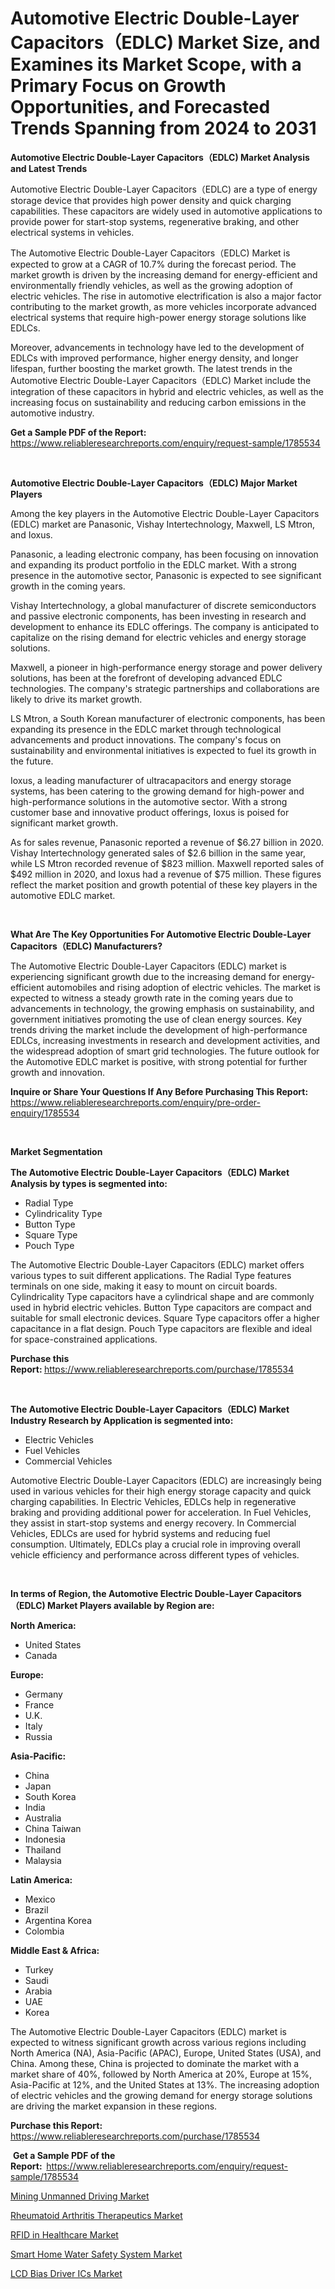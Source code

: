 <p><h1>Automotive Electric Double-Layer Capacitors（EDLC) Market Size, and Examines its Market Scope, with a Primary Focus on Growth Opportunities, and Forecasted Trends Spanning from 2024 to 2031</h1></p><p><strong>Automotive Electric Double-Layer Capacitors（EDLC) Market Analysis and Latest Trends</strong></p>
<p><p>Automotive Electric Double-Layer Capacitors（EDLC) are a type of energy storage device that provides high power density and quick charging capabilities. These capacitors are widely used in automotive applications to provide power for start-stop systems, regenerative braking, and other electrical systems in vehicles. </p><p>The Automotive Electric Double-Layer Capacitors（EDLC) Market is expected to grow at a CAGR of 10.7% during the forecast period. The market growth is driven by the increasing demand for energy-efficient and environmentally friendly vehicles, as well as the growing adoption of electric vehicles. The rise in automotive electrification is also a major factor contributing to the market growth, as more vehicles incorporate advanced electrical systems that require high-power energy storage solutions like EDLCs. </p><p>Moreover, advancements in technology have led to the development of EDLCs with improved performance, higher energy density, and longer lifespan, further boosting the market growth. The latest trends in the Automotive Electric Double-Layer Capacitors（EDLC) Market include the integration of these capacitors in hybrid and electric vehicles, as well as the increasing focus on sustainability and reducing carbon emissions in the automotive industry.</p></p>
<p><strong>Get a Sample PDF of the Report:&nbsp;</strong> <a href="https://www.reliableresearchreports.com/enquiry/request-sample/1785534">https://www.reliableresearchreports.com/enquiry/request-sample/1785534</a></p>
<p>&nbsp;</p>
<p><strong>Automotive Electric Double-Layer Capacitors（EDLC) Major Market Players</strong></p>
<p><p>Among the key players in the Automotive Electric Double-Layer Capacitors (EDLC) market are Panasonic, Vishay Intertechnology, Maxwell, LS Mtron, and Ioxus.</p><p>Panasonic, a leading electronic company, has been focusing on innovation and expanding its product portfolio in the EDLC market. With a strong presence in the automotive sector, Panasonic is expected to see significant growth in the coming years.</p><p>Vishay Intertechnology, a global manufacturer of discrete semiconductors and passive electronic components, has been investing in research and development to enhance its EDLC offerings. The company is anticipated to capitalize on the rising demand for electric vehicles and energy storage solutions.</p><p>Maxwell, a pioneer in high-performance energy storage and power delivery solutions, has been at the forefront of developing advanced EDLC technologies. The company's strategic partnerships and collaborations are likely to drive its market growth.</p><p>LS Mtron, a South Korean manufacturer of electronic components, has been expanding its presence in the EDLC market through technological advancements and product innovations. The company's focus on sustainability and environmental initiatives is expected to fuel its growth in the future.</p><p>Ioxus, a leading manufacturer of ultracapacitors and energy storage systems, has been catering to the growing demand for high-power and high-performance solutions in the automotive sector. With a strong customer base and innovative product offerings, Ioxus is poised for significant market growth.</p><p>As for sales revenue, Panasonic reported a revenue of $6.27 billion in 2020. Vishay Intertechnology generated sales of $2.6 billion in the same year, while LS Mtron recorded revenue of $823 million. Maxwell reported sales of $492 million in 2020, and Ioxus had a revenue of $75 million. These figures reflect the market position and growth potential of these key players in the automotive EDLC market.</p></p>
<p>&nbsp;</p>
<p><strong>What Are The Key Opportunities For Automotive Electric Double-Layer Capacitors（EDLC) Manufacturers?</strong></p>
<p><p>The Automotive Electric Double-Layer Capacitors (EDLC) market is experiencing significant growth due to the increasing demand for energy-efficient automobiles and rising adoption of electric vehicles. The market is expected to witness a steady growth rate in the coming years due to advancements in technology, the growing emphasis on sustainability, and government initiatives promoting the use of clean energy sources. Key trends driving the market include the development of high-performance EDLCs, increasing investments in research and development activities, and the widespread adoption of smart grid technologies. The future outlook for the Automotive EDLC market is positive, with strong potential for further growth and innovation.</p></p>
<p><strong>Inquire or Share Your Questions If Any Before Purchasing This Report:</strong> <a href="https://www.reliableresearchreports.com/enquiry/pre-order-enquiry/1785534">https://www.reliableresearchreports.com/enquiry/pre-order-enquiry/1785534</a></p>
<p>&nbsp;</p>
<p><strong>Market Segmentation</strong></p>
<p><strong>The Automotive Electric Double-Layer Capacitors（EDLC) Market Analysis by types is segmented into:</strong></p>
<p><ul><li>Radial Type</li><li>Cylindricality Type</li><li>Button Type</li><li>Square Type</li><li>Pouch Type</li></ul></p>
<p><p>The Automotive Electric Double-Layer Capacitors (EDLC) market offers various types to suit different applications. The Radial Type features terminals on one side, making it easy to mount on circuit boards. Cylindricality Type capacitors have a cylindrical shape and are commonly used in hybrid electric vehicles. Button Type capacitors are compact and suitable for small electronic devices. Square Type capacitors offer a higher capacitance in a flat design. Pouch Type capacitors are flexible and ideal for space-constrained applications.</p></p>
<p><strong>Purchase this Report:&nbsp;</strong><a href="https://www.reliableresearchreports.com/purchase/1785534">https://www.reliableresearchreports.com/purchase/1785534</a></p>
<p>&nbsp;</p>
<p><strong>The Automotive Electric Double-Layer Capacitors（EDLC) Market Industry Research by Application is segmented into:</strong></p>
<p><ul><li>Electric Vehicles</li><li>Fuel Vehicles</li><li>Commercial Vehicles</li></ul></p>
<p><p>Automotive Electric Double-Layer Capacitors (EDLC) are increasingly being used in various vehicles for their high energy storage capacity and quick charging capabilities. In Electric Vehicles, EDLCs help in regenerative braking and providing additional power for acceleration. In Fuel Vehicles, they assist in start-stop systems and energy recovery. In Commercial Vehicles, EDLCs are used for hybrid systems and reducing fuel consumption. Ultimately, EDLCs play a crucial role in improving overall vehicle efficiency and performance across different types of vehicles.</p></p>
<p>&nbsp;</p>
<p><strong>In terms of Region, the Automotive Electric Double-Layer Capacitors（EDLC) Market Players available by Region are:</strong></p>
<p>
    <p> <strong> North America: </strong>
        <ul>
            <li>United States</li>
            <li>Canada</li>
        </ul>
        </p> 
    <p> <strong> Europe: </strong>
        <ul>
            <li>Germany</li>
            <li>France</li>
            <li>U.K.</li>
            <li>Italy</li>
            <li>Russia</li>
        </ul>
        </p> 
    <p> <strong> Asia-Pacific: </strong>
        <ul>
            <li>China</li>
            <li>Japan</li>
            <li>South Korea</li>
            <li>India</li>
            <li>Australia</li>
            <li>China Taiwan</li>
            <li>Indonesia</li>
            <li>Thailand</li>
            <li>Malaysia</li>
        </ul>
        </p> 
    <p> <strong> Latin America: </strong>
        <ul>
            <li>Mexico</li>
            <li>Brazil</li>
            <li>Argentina Korea</li>
            <li>Colombia</li>
        </ul>
        </p> 
    <p> <strong> Middle East & Africa: </strong>
        <ul>
            <li>Turkey</li>
            <li>Saudi</li>
            <li>Arabia</li>
            <li>UAE</li>
            <li>Korea</li>
        </ul>
    </p>
    </p>
<p><p>The Automotive Electric Double-Layer Capacitors (EDLC) market is expected to witness significant growth across various regions including North America (NA), Asia-Pacific (APAC), Europe, United States (USA), and China. Among these, China is projected to dominate the market with a market share of 40%, followed by North America at 20%, Europe at 15%, Asia-Pacific at 12%, and the United States at 13%. The increasing adoption of electric vehicles and the growing demand for energy storage solutions are driving the market expansion in these regions.</p></p>
<p><strong>Purchase this Report: </strong><a href="https://www.reliableresearchreports.com/purchase/1785534">https://www.reliableresearchreports.com/purchase/1785534</a></p>
<p>&nbsp;<strong>Get a Sample PDF of the Report:&nbsp;&nbsp;</strong><a href="https://www.reliableresearchreports.com/enquiry/request-sample/1785534">https://www.reliableresearchreports.com/enquiry/request-sample/1785534</a></p>
<p><strong></strong></p>
<p><p><a href="https://github.com/irfadac/Market-Research-Report-List-2/blob/main/mining-unmanned-driving-market.md">Mining Unmanned Driving Market</a></p><p><a href="https://medium.com/@lottiejerde6456/rheumatoid-arthritis-therapeutics-market-size-cagr-trends-2024-2030-e7bf79d6dfbc">Rheumatoid Arthritis Therapeutics Market</a></p><p><a href="https://medium.com/@lottiejerde6456/rfid-in-healthcare-market-competitive-analysis-market-trends-and-forecast-to-2031-71c678cfbca5">RFID in Healthcare Market</a></p><p><a href="https://github.com/ashepherd82/Market-Research-Report-List-3/blob/main/smart-home-water-safety-system-market.md">Smart Home Water Safety System Market</a></p><p><a href="https://issuu.com/reportprime-2/docs/lcd-bias-driver-ics-market-size-2030.pptx">LCD Bias Driver ICs Market</a></p></p>